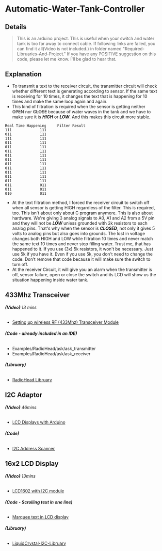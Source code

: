# Automatic-Water-Tank-Controller
## Details
> This is an arduino project.
> This is useful when your switch and water tank is too far away to connect cable.
> If following links are failed, you can find it all(Video is not included.) in folder named "Required-Libruaries-And-Project."
> If you have any POSITIVE suggestion on this code, please let me know. I'll be glad to hear that.

## Explanation
- To transmit a text to the receiver circuit, the transmitter circuit will check whether different text is generating according to sensor. If the same text is receiving for 10 times, it changes the text that is happening for 10 times and make the same loop again and again. 
- This kind of filtration is required when the sensor is getting neither ~~OPEN~~ nor ~~CLOSE~~ because of water waves in the tank and we have to make sure it is ***HIGH*** or ***LOW***. And this makes this circuit more stable.
```
Real Time Happening		Filter Result
111				111
011				111
111				111
011				111
011				111
011				111
011				111
011				111
011				111
011				111
011				111
011				111
011				111
011				011
011				011
010				011
```
- At the text filtration method, I forced the receiver circuit to switch off when all sensor is getting HIGH regardless of the filter. This is required, too. This isn't about only about C program anymore. This is also about hardware. We're giving 3 analog signals to A0, A1 and A2 from a 5V pin and they will not be ***LOW*** unless grounded with 2k resistors to each analog pins. That's why when the sensor is ***CLOSED***, not only it gives 5 volts to analog pins but also goes into grounds. The lost in voltage changes both HIGH and LOW while filtration 10 times and never match the same text 10 times and never stop filling water. Trust me, that has happened to it. If you use (3x) 5k resistors, it won't be necessary. Just use 5k if you have it. Even if you use 5k, you don't need to change the code. Don't remove that code because it will make sure the switch to turn off.
- At the receiver Circuit, it will give you an alarm when the transmitter is off, sensor failure, open or close the switch and its LCD will show us the situation happening inside water tank.

## 433Mhz Transceiver
###### **(Video)** *13 mins* ######
- [Setting up wireless RF (433Mhz) Transceiver Module](https://www.youtube.com/watch?v=txSrx5druXg)
###### **(Code - already included in an IDE)**  ######
- Examples/RadioHead/ask/ask_transmitter
- Examples/RadioHead/ask/ask_receiver
###### **(Libruary)** ######
- [RadioHead Libruary](http://www.airspayce.com/mikem/arduino/RadioHead/index.html)

## I2C Adaptor
###### **(Video)** *46mins* ######
- [LCD Displays with Arduino](https://www.youtube.com/watch?v=wEbGhYjn4QI&t=1746s)
###### **(Code)** ######
- [I2C Address Scanner](https://playground.arduino.cc/Main/I2cScanner/)

## 16x2 LCD Display
###### **(Video)** *13mins* ######
- [LCD1602 with I2C module](https://www.youtube.com/watch?v=q9YC_GVHy5A)
###### **(Code - Scrolling text in one line)** ######
- [Marquee text in LCD display](https://forum.arduino.cc/index.php?topic=422542.0)
###### **(Libruary)** ######
- [LiquidCrystal-I2C-Libruary](https://github.com/fdebrabander/Arduino-LiquidCrystal-I2C-library)
